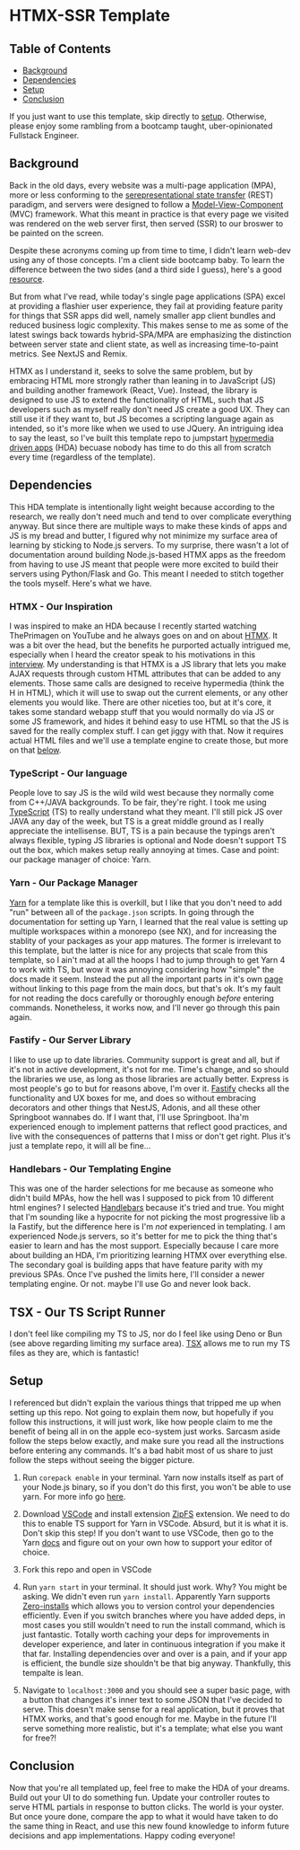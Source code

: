 # HTMX-SSR Template

## Table of Contents

- [Background](#background)
- [Dependencies](#dependencies)
- [Setup](#setup)
- [Conclusion](#conclusion)

If you just want to use this template, skip directly to [setup](#setup). Otherwise, please enjoy some rambling from a bootcamp taught, uber-opinionated Fullstack Engineer.

## Background

Back in the old days, every website was a multi-page application (MPA), more or less conforming to the [serepresentational state transfer](https://codewords.recurse.com/issues/five/what-restful-actually-means) (REST) paradigm, and servers were designed to follow a [Model-View-Component](https://www.tutorialspoint.com/mvc_framework/mvc_framework_introduction.htm) (MVC) framework. What this meant in practice is that every page we visited was rendered on the web server first, then served (SSR) to our broswer to be painted on the screen.

Despite these acronyms coming up from time to time, I didn't learn web-dev using any of those concepts. I'm a client side bootcamp baby. To learn the difference between the two sides (and a third side I guess), here's a good [resource](https://www.toptal.com/front-end/client-side-vs-server-side-pre-rendering).

But from what I've read, while today's single page applications (SPA) excel at providing a flashier user experience, they fail at providing feature parity for things that SSR apps did well, namely smaller app client bundles and reduced business logic complexity. This makes sense to me as some of the latest swings back towards hybrid-SPA/MPA are emphasizing the distinction between server state and client state, as well as increasing time-to-paint metrics. See NextJS and Remix.

HTMX as I understand it, seeks to solve the same problem, but by embracing HTML more strongly rather than leaning in to JavaScript (JS) and building another framework (React, Vue). Instead, the library is designed to use JS to extend the functionality of HTML, such that JS developers such as myself really don't need JS create a good UX. They can still use it if they want to, but JS becomes a scripting language again as intended, so it's more like when we used to use JQuery. An intriguing idea to say the least, so I've built this template repo to jumpstart [hypermedia driven apps](https://htmx.org/essays/hypermedia-driven-applications/) (HDA) becuase nobody has time to do this all from scratch every time (regardless of the template).

## Dependencies

This HDA template is intentionally light weight because according to the research, we really don't need much and tend to over complicate everything anyway. But since there are multiple ways to make these kinds of apps and JS is my bread and butter, I figured why not minimize my surface area of learning by sticking to Node.js servers. To my surprise, there wasn't a lot of documentation around building Node.js-based HTMX apps as the freedom from having to use JS meant that people were more excited to build their servers using Python/Flask and Go. This meant I needed to stitch together the tools myself. Here's what we have.

### HTMX - Our Inspiration

I was inspired to make an HDA because I recently started watching ThePrimagen on YouTube and he always goes on and on about [HTMX](https://htmx.org/). It was a bit over the head, but the benefits he purported actually intrigued me, especially when I heard the creator speak to his motivations in this [interview](https://www.youtube.com/watch?v=LriHRa9t1fQ). My understanding is that HTMX is a JS library that lets you make AJAX requests through custom HTML attributes that can be added to any elements. Those same calls are designed to receive hypermedia (think the H in HTML), which it will use to swap out the current elements, or any other elements you would like. There are other niceties too, but at it's core, it takes some standard webapp stuff that you would normally do via JS or some JS framework, and hides it behind easy to use HTML so that the JS is saved for the really complex stuff. I can get jiggy with that. Now it requires actual HTML files and we'll use a template engine to create those, but more on that [below](#handlebars).

### TypeScript - Our language

People love to say JS is the wild wild west because they normally come from C++/JAVA backgrounds. To be fair, they're right. I took me using [TypeScript](https://www.typescriptlang.org/) (TS) to really understand what they meant. I'll still pick JS over JAVA any day of the week, but TS is a great middle ground as I really appreciate the intellisense. BUT, TS is a pain because the typings aren't always flexible, typing JS libraries is optional and Node doesn't support TS out the box, which makes setup really annoying at times. Case and point: our package manager of choice: Yarn.

### Yarn - Our Package Manager

[Yarn](https://yarnpkg.com/getting-started) for a template like this is overkill, but I like that you don't need to add "run" between all of the `package.json` scripts. In going through the documentation for setting up Yarn, I learned that the real value is setting up multiple workspaces within a monorepo (see NX), and for increasing the stablity of your packages as your app matures. The former is irrelevant to this template, but the latter is nice for any projects that scale from this template, so I ain't mad at all the hoops I had to jump through to get Yarn 4 to work with TS, but wow it was annoying considering how "simple" the docs made it seem. Instead the put all the important parts in it's own [page](https://yarnpkg.com/getting-started/editor-sdks) without linking to this page from the main docs, but that's ok. It's my fault for not reading the docs carefully or thoroughly enough _before_ entering commands. Nonetheless, it works now, and I'll never go through this pain again.

### Fastify - Our Server Library

I like to use up to date libraries. Community support is great and all, but if it's not in active development, it's not for me. Time's change, and so should the libraries we use, as long as those libraries are actually better. Express is most people's go to but for reasons above, I'm over it. [Fastify](https://fastify.dev/) checks all the functionality and UX boxes for me, and does so without embracing decorators and other things that NestJS, Adonis, and all these other Springboot wannabes do. If I want that, I'll use Springboot. Iha'm experienced enough to implement patterns that reflect good practices, and live with the consequences of patterns that I miss or don't get right. Plus it's just a template repo, it will all be fine...

### Handlebars - Our Templating Engine

This was one of the harder selections for me because as someone who didn't build MPAs, how the hell was I supposed to pick from 10 different html engines? I selected [Handlebars](https://handlebarsjs.com/) because it's tried and true. You might that I'm sounding like a hypocrite for not picking the most progressive lib a la Fastify, but the difference here is I'm _not_ experienced in templating. I am experienced Node.js servers, so it's better for me to pick the thing that's easier to learn and has the most support. Especially because I care more about building an HDA, I'm prioritizing learning HTMX over everything else. The secondary goal is building apps that have feature parity with my previous SPAs. Once I've pushed the limits here, I'll consider a newer templating engine. Or not. maybe I'll use Go and never look back.

## TSX - Our TS Script Runner

I don't feel like compiling my TS to JS, nor do I feel like using Deno or Bun (see above regarding limiting my surface area). [TSX](https://github.com/privatenumber/tsx) allows me to run my TS files as they are, which is fantastic!

## Setup

I referenced but didn't explain the various things that tripped me up when setting up this repo. Not going to explain them now, but hopefully if you follow this instructions, it will just work, like how people claim to me the benefit of being all in on the apple eco-system just works. Sarcasm aside follow the steps below exactly, and make sure you read all the instructions before entering any commands. It's a bad habit most of us share to just follow the steps without seeing the bigger picture.

1. Run `corepack enable` in your terminal. Yarn now installs itself as part of your Node.js binary, so if you don't do this first, you won't be able to use yarn. For more info go [here](https://yarnpkg.com/corepack).

2. Download [VSCode](https://code.visualstudio.com/download) and install extension [ZipFS](https://marketplace.visualstudio.com/items?itemName=arcanis.vscode-zipfs) extension. We need to do this to enable TS support for Yarn in VSCode. Absurd, but it is what it is. Don't skip this step! If you don't want to use VSCode, then go to the Yarn [docs](https://yarnpkg.com/getting-started/editor-sdks) and figure out on your own how to support your editor of choice.

3. Fork this repo and open in VSCode

4. Run `yarn start` in your terminal. It should just work. Why? You might be asking. We didn't even run `yarn install`. Apparently Yarn supports [Zero-installs](https://yarnpkg.com/features/caching) which allows you to version control your dependencies efficiently. Even if you switch branches where you have added deps, in most cases you still wouldn't need to run the install command, which is just fantastic. Totally worth caching your deps for improvements in developer experience, and later in continuous integration if you make it that far. Installing dependencies over and over is a pain, and if your app is efficient, the bundle size shouldn't be that big anyway. Thankfully, this tempalte is lean.

5. Navigate to `localhost:3000` and you should see a super basic page, with a button that changes it's inner text to some JSON that I've decided to serve. This doesn't make sense for a real application, but it proves that HTMX works, and that's good enough for me. Maybe in the future I'll serve something more realistic, but it's a template; what else you want for free?!

## Conclusion

Now that you're all templated up, feel free to make the HDA of your dreams. Build out your UI to do something fun. Update your controller routes to serve HTML partials in response to button clicks. The world is your oyster. But once youre done, compare the app to what it would have taken to do the same thing in React, and use this new found knowledge to inform future decisions and app implementations. Happy coding everyone!
